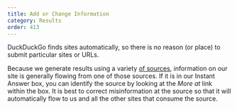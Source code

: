 ```yaml
---
title: Add or Change Information
category: Results
order: 413
---
```


<p>
    DuckDuckGo finds sites automatically, so there is no reason (or place) to
    submit particular sites or URLs.
</p>

<p>
    Because we generate results using a variety
    <a href="{{ site.baseurl }}/results/sources">of sources</a>, information on
    our site is generally flowing from one of those sources. If it is in our
    Instant Answer box, you can identify the source by looking at the
    <em>More at</em> link within the box. It is best to correct misinformation at
    the source so that it will automatically flow to us and all the other sites
    that consume the source.
</p>
